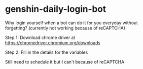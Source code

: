 # genshin-daily-login-bot
Why login yourself when a bot can do it for you everyday without forgetting? (currently not working because of reCAPTCHA)

Step 1: Download chrome driver at https://chromedriver.chromium.org/downloads

Step 2: Fill in the details for the variables

Still need to schedule it but I can't because of reCAPTCHA
